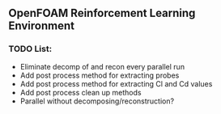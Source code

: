 ## OpenFOAM Reinforcement Learning Environment

### TODO List:
- Eliminate decomp of and recon every parallel run
- Add post process method for extracting probes
- Add post process method for extracting Cl and Cd values
- Add post process clean up methods
- Parallel without decomposing/reconstruction? 
